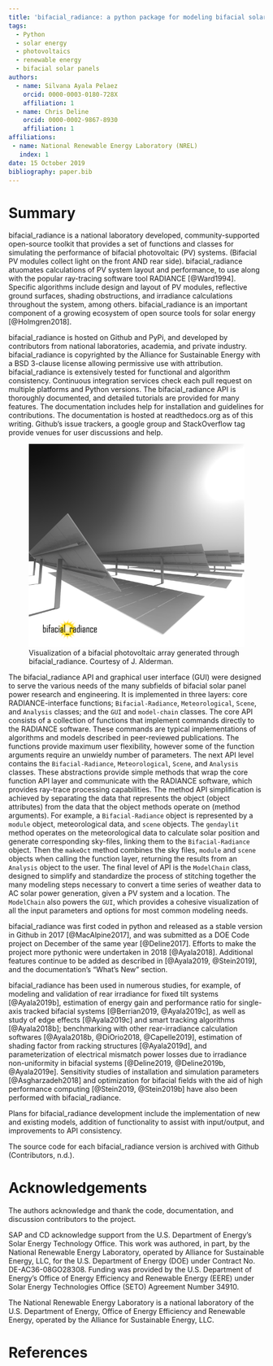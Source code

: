 ```yaml
---
title: 'bifacial_radiance: a python package for modeling bifacial solar photovoltaic systems'
tags:
  - Python
  - solar energy
  - photovoltaics
  - renewable energy
  - bifacial solar panels
authors:
  - name: Silvana Ayala Pelaez
    orcid: 0000-0003-0180-728X
    affiliation: 1
  - name: Chris Deline
    orcid: 0000-0002-9867-8930
    affiliation: 1
affiliations:
 - name: National Renewable Energy Laboratory (NREL)
   index: 1
date: 15 October 2019
bibliography: paper.bib
---
```


# Summary

bifacial_radiance is a national laboratory developed, community-supported open-source toolkit that provides a set of functions and classes for simulating the performance of bifacial photovoltaic (PV) systems. (Bifacial PV modules collect light on the front AND rear side). bifacial_radiance atuomates calculations of PV system layout and performance, to use along with the popular ray-tracing software tool RADIANCE [@Ward1994]. Specific algorithms include design and layout of PV modules, reflective ground surfaces, shading obstructions, and irradiance calculations throughout the system, among others. bifacial_radiance is an important component of a growing ecosystem of open source tools for solar energy [@Holmgren2018].

bifacial_radiance is hosted on Github and PyPi, and developed by contributors from national laboratories, academia, and private industry. bifacial_radiance is copyrighted by the Alliance for Sustainable Energy with a BSD 3-clause license allowing permissive use with attribution. bifacial_radiance is extensively tested for functional and algorithm consistency. Continuous integration services check each pull request on multiple platforms and Python versions. The bifacial_radiance API is thoroughly documented, and detailed tutorials are provided for many features. The documentation includes help for installation and guidelines for contributions. The documentation is hosted at readthedocs.org as of this writing. Github’s issue trackers, a google group and StackOverflow tag provide venues for user discussions and help.

<figure>
    <img src='Alderman.PNG' />
    <figcaption> Visualization of a bifacial photovoltaic array generated through bifacial_radiance. Courtesy of J. Alderman. </figcaption>
</figure>

The bifacial_radiance API and graphical user interface (GUI) were designed to serve the various needs of the many subfields of bifacial solar panel power research and engineering. It is implemented in three layers: core RADIANCE-interface functions; ``Bifacial-Radiance``, ``Meteorological``, ``Scene``, and ``Analysis`` classes; and the ``GUI`` and ``model-chain`` classes. The core API consists of a collection of functions that implement commands directly to the RADIANCE software. These commands are typical implementations of algorithms and models described in peer-reviewed publications. The functions provide maximum user flexibility, however some of the function arguments require an unwieldy number of parameters. The next API level contains the ``Bifacial-Radiance``, ``Meteorological``, ``Scene``, and ``Analysis`` classes. These abstractions provide simple methods that wrap the core function API layer and communicate with the RADIANCE software, which provides ray-trace processing capabilities. The method API simplification is achieved by separating the data that represents the object (object attributes) from the data that the object methods operate on (method arguments). For example, a ``Bifacial-Radiance`` object is represented by a ``module`` object, meteorological data, and ``scene`` objects. The ``gendaylit`` method operates on the meteorological data to calculate solar position and generate corresponding sky-files, linking them to the ``Bifacial-Radiance`` object. Then the ``makeOct`` method combines the sky files, ``module`` and ``scene`` objects when calling the function layer, returning the results from an ``Analysis`` object to the user. The final level of API is the ``ModelChain`` class, designed to simplify and standardize the process of stitching together the many modeling steps necessary to convert a time series of weather data to AC solar power generation, given a PV system and a location. The ``ModelChain`` also powers the ``GUI``, which provides a cohesive visualization of all the input parameters and options for most common modeling needs.

bifacial_radiance was first coded in python and released as a stable version in Github in 2017 [@MacAlpine2017], and was submitted as a DOE Code project on December of the same year [@Deline2017]. Efforts to make the project more pythonic were undertaken in 2018 [@Ayala2018]. Additional features continue to be added as described in [@Ayala2019, @Stein2019], and the documentation’s “What’s New” section.

bifacial_radiance has been used in numerous studies, for example, of modeling and validation of rear irradiance for fixed tilt systems [@Ayala2019b], estimation of energy gain and performance ratio for single-axis tracked bifacial systems [@Berrian2019, @Ayala2019c], as well as study of edge effects [@Ayala2019c] and smart tracking algorithms [@Ayala2018b]; benchmarking with other rear-irradiance calculation softwares [@Ayala2018b, @DiOrio2018, @Capelle2019], estimation of shading factor from racking structures [@Ayala2019d], and parameterization of electrical mismatch power losses due to irradiance non-uniformity in bifacial systems [@Deline2019, @Deline2019b, @Ayala2019e]. Sensitivity studies of installation and simulation parameters [@Asgharzadeh2018] and optimization for bifacial fields with the aid of high performance computing [@Stein2019, @Stein2019b] have also been performed with bifacial_radiance.

Plans for bifacial_radiance development include the implementation of new and existing models, addition of functionality to assist with input/output, and improvements to API consistency.

The source code for each bifacial_radiance version is archived with Github (Contributors, n.d.).

# Acknowledgements

The authors acknowledge and thank the code, documentation, and discussion contributors to the project.

SAP and CD acknowledge support from the U.S. Department of Energy’s Solar Energy Technology Office. This work was authored, in part, by the National Renewable Energy Laboratory, operated by Alliance for Sustainable Energy, LLC, for the U.S. Department of Energy (DOE) under Contract No. DE-AC36-08GO28308. Funding was provided by the U.S. Department of Energy’s Office of Energy Efficiency and Renewable Energy (EERE) under Solar Energy Technologies Office (SETO) Agreement Number 34910.

The National Renewable Energy Laboratory is a national laboratory of the U.S. Department of Energy, Office of Energy Efficiency and Renewable Energy, operated by the Alliance for Sustainable Energy, LLC.

# References
